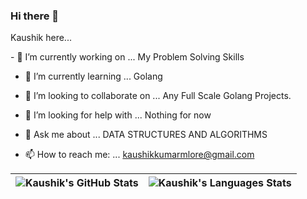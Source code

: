 ### Hi there 👋
<p> Kaushik here...</p>
- 🔭 I’m currently working on ... My Problem Solving Skills

- 🌱 I’m currently learning ... Golang

- 👯 I’m looking to collaborate on ... Any Full Scale Golang Projects.


- 🤔 I’m looking for help with ... Nothing for now


- 💬 Ask me about ... DATA STRUCTURES AND ALGORITHMS


- 📫 How to reach me: ... kaushikkumarmlore@gmail.com



![Kaushik's GitHub Stats](https://github-readme-stats.vercel.app/api?username=Kaushik268mlore&show_icons=true&include_all_commits=true&theme=ocean_dark&border_color=6b03fc) | ![Kaushik's Languages Stats](https://github-readme-stats.vercel.app/api/top-langs/?username=Kaushik268mlore&theme=ocean_dark&langs_count=10&&border_color=6b03fc)
| ------------- | ------------- |
